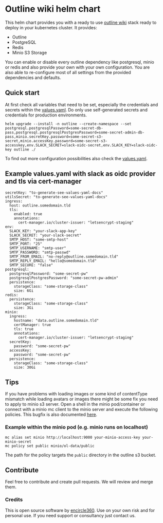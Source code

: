 # Outline wiki helm chart
This helm chart provides you with a ready to use [outline wiki](https://github.com/outline/outline) stack ready to deploy in your kubernetes cluster.
It provides:
 - Outline
 - PostgreSQL
 - Redis
 - Minio S3 Storage

You can enable or disable every outline dependency like postgresql, minio or redis and also provide your own with your own configuration.
You are also able to re-configure most of all settings from the provided dependencies and defaults.

## Quick start

At first check all variables that need to be set, especially the credentials and secrets within the [values.yaml](values.yaml).
Do only use self-generated secrets and credentials for production environments.
```
helm upgrade --install -n outline --create-namespace --set postgresql.postgresqlPassword=some-secret-db-pass,postgresql.postgresqlPostgresPassword=some-secret-admin-db-pass,minio.secretKey.password=some-secret-s3-secret,minio.accessKey.password=some-secret-s3-accesskey,env.SLACK_SECRET=slack-oidc-secret,env.SLACK_KEY=slack-oidc-key outline ./
```

To find out more configuration possibilities also check the [values.yaml](values.yaml).

## Example values.yaml with slack as oidc provider and tls via cert-manager
```
secretKey: "to-generate-see-values-yaml-docs"
utilsSecret: "to-generate-see-values-yaml-docs"
ingress:
  host: outline.somedomain.tld
  tls:
    enabled: true
    annotations:
      cert-manager.io/cluster-issuer: "letsencrypt-staging"
env:
  SLACK_KEY: "your-slack-app-key"
  SLACK_SECRET: "your-slack-secret"
  SMTP_HOST: "some-smtp-host"
  SMTP_PORT: "25"
  SMTP_USERNAME: "smtp-user"
  SMTP_PASSWORD: "smtp-passwd"
  SMTP_FROM_EMAIL: "no-reply@outline.somedomain.tld"
  SMTP_REPLY_EMAIL: "hello@somedomain.tld"
  SMTP_SECURE: "false"
postgresql:
  postgresqlPassword: "some-secret-pw"
  postgresqlPostgresPassword: "some-secret-pw-admin"
  persistence:
    storageClass: "some-storage-class"
    size: 6Gi
redis:
  persistence:
    storageClass: "some-storage-class"
    size: 3Gi
minio:
  ingress:
    hostname: "data.outline.somedomain.tld"
    certManager: true
    tls: true
    annotations:
      cert-manager.io/cluster-issuer: "letsencrypt-staging"
  secretKey:
    password: "some-secret-pw"
  accessKey:
    password: "some-secret-pw"
  persistence:
    storageClass: "some-storage-class"
    size: 30Gi
```

## Tips
If you have problems with loading images or some kind of contentType mismatch while loading avatars or images there might be some fix you need to apply to minio s3 server.
Open a shell in the minio pod/container or connect with a minio mc client to the minio server and execute the following policies.
This bugfix is also documented [here](https://github.com/outline/outline/issues/1236#issuecomment-780542120).
### Example within the minio pod (e.g. minio runs on localhost)
```
mc alias set minio http://localhost:9000 your-minio-access-key your-minio-secret
mc policy set public minio/ol-data/public
```
The path for the policy targets the `public` directory in the outline s3 bucket.

## Contribute
Feel free to contribute and create pull requests. We will review and merge them.

### Credits
This is open source software by [encircle360](https://encircle360.com). Use on your own risk and for personal use. If you need support or consultancy just contact us.

